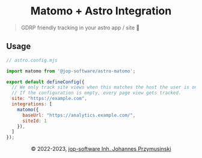 <div align=center>
    <h1>Matomo + Astro Integration</h1>
</div>

> GDRP friendly tracking in your astro app / site 🚀

## Usage

```js
// astro.config.mjs

import matomo from '@jop-software/astro-matomo';

export default defineConfig({
  // We only track site views when this matches the host the user is on.
  // If the configuration is empty, every page view gets tracked.
  site: "https://example.com",
  integrations: [
    matomo({
      baseUrl: "https://analytics.example.com/",
      siteId: 1
    }),
  ]
});
```

<div align=center>&copy 2022-2023, <a href="https://jop-software.de">jop-software Inh. Johannes Przymusinski</a></div>
